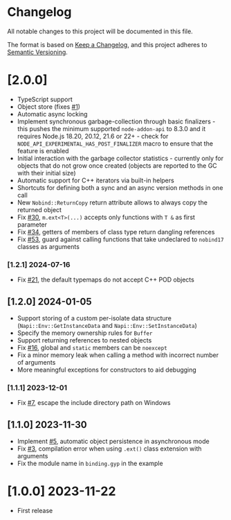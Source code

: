 # Changelog

All notable changes to this project will be documented in this file.

The format is based on [Keep a Changelog](https://keepachangelog.com/en/1.0.0/),
and this project adheres to [Semantic Versioning](https://semver.org/spec/v2.0.0.html).

# [2.0.0]

-   TypeScript support
-   Object store (fixes [#1](https://github.com/mmomtchev/nobind/issues/1))
-   Automatic async locking
-   Implement synchronous garbage-collection through basic finalizers - this pushes the minimum supported `node-addon-api` to 8.3.0 and it requires Node.js 18.20, 20.12, 21.6 or 22+ - check for `NODE_API_EXPERIMENTAL_HAS_POST_FINALIZER` macro to ensure that the feature is enabled
-   Initial interaction with the garbage collector statistics - currently only for objects that do not grow once created (objects are reported to the GC with their initial size)
-   Automatic support for C++ iterators via built-in helpers
-   Shortcuts for defining both a sync and an async version methods in one call
-   New `Nobind::ReturnCopy` return attribute allows to always copy the returned object
-   Fix [#30](https://github.com/mmomtchev/nobind/issues/30), `m.ext<T>(...)` accepts only functions with `T &` as first parameter
-   Fix [#34](https://github.com/mmomtchev/nobind/issues/34), getters of members of class type return dangling references
-   Fix [#53](https://github.com/mmomtchev/nobind/issues/53), guard against calling functions that take undeclared to `nobind17` classes as arguments

### [1.2.1] 2024-07-16

-   Fix [#21](https://github.com/mmomtchev/nobind/issues/21), the default typemaps do not accept C++ POD objects

## [1.2.0] 2024-01-05

-   Support storing of a custom per-isolate data structure (`Napi::Env::GetInstanceData` and `Napi::Env::SetInstanceData`)
-   Specify the memory ownership rules for `Buffer`
-   Support returning references to nested objects
-   Fix [#16](https://github.com/mmomtchev/nobind/issues/16), global and `static` members can be `noexcept`
-   Fix a minor memory leak when calling a method with incorrect number of arguments
-   More meaningful exceptions for constructors to aid debugging

### [1.1.1] 2023-12-01

-   Fix [#7](https://github.com/mmomtchev/nobind/issues/7), escape the include directory path on Windows

## [1.1.0] 2023-11-30

-   Implement [#5](https://github.com/mmomtchev/nobind/issues/5), automatic object persistence in asynchronous mode
-   Fix [#3](https://github.com/mmomtchev/nobind/issues/3), compilation error when using `.ext()` class extension with arguments
-   Fix the module name in `binding.gyp` in the example

# [1.0.0] 2023-11-22

-   First release
